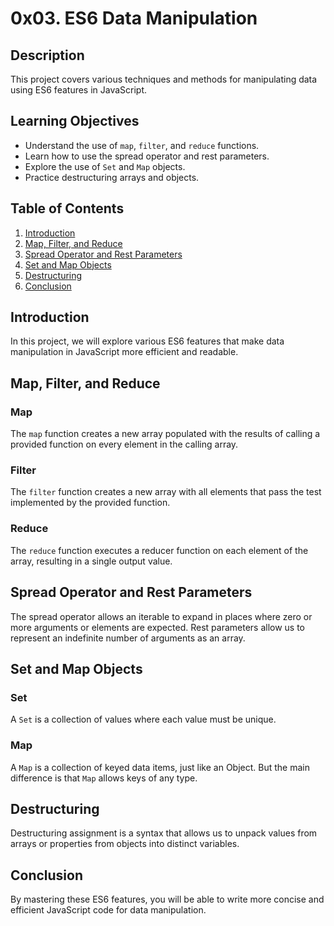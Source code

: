 # 0x03. ES6 Data Manipulation

## Description
This project covers various techniques and methods for manipulating data using ES6 features in JavaScript.

## Learning Objectives
- Understand the use of `map`, `filter`, and `reduce` functions.
- Learn how to use the spread operator and rest parameters.
- Explore the use of `Set` and `Map` objects.
- Practice destructuring arrays and objects.

## Table of Contents
1. [Introduction](#introduction)
2. [Map, Filter, and Reduce](#map-filter-and-reduce)
3. [Spread Operator and Rest Parameters](#spread-operator-and-rest-parameters)
4. [Set and Map Objects](#set-and-map-objects)
5. [Destructuring](#destructuring)
6. [Conclusion](#conclusion)

## Introduction
In this project, we will explore various ES6 features that make data manipulation in JavaScript more efficient and readable.

## Map, Filter, and Reduce
### Map
The `map` function creates a new array populated with the results of calling a provided function on every element in the calling array.

### Filter
The `filter` function creates a new array with all elements that pass the test implemented by the provided function.

### Reduce
The `reduce` function executes a reducer function on each element of the array, resulting in a single output value.

## Spread Operator and Rest Parameters
The spread operator allows an iterable to expand in places where zero or more arguments or elements are expected. Rest parameters allow us to represent an indefinite number of arguments as an array.

## Set and Map Objects
### Set
A `Set` is a collection of values where each value must be unique.

### Map
A `Map` is a collection of keyed data items, just like an Object. But the main difference is that `Map` allows keys of any type.

## Destructuring
Destructuring assignment is a syntax that allows us to unpack values from arrays or properties from objects into distinct variables.

## Conclusion
By mastering these ES6 features, you will be able to write more concise and efficient JavaScript code for data manipulation.
